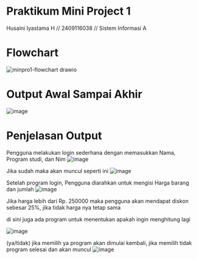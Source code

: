 # **Praktikum Mini Project 1**
Husaini Iyastama H // 2409116038 // Sistem Informasi A

# **Flowchart**
![minpro1-flowchart drawio](https://github.com/user-attachments/assets/8940721f-74e9-409b-bd22-a02c55bdf289)

# **Output Awal Sampai Akhir**
![image](https://github.com/user-attachments/assets/df8e262e-ca79-4bfa-9181-e5b0799ba349)

# **Penjelasan Output**
Pengguna melakukan login sederhana dengan memasukkan Nama, Program studi, dan Nim
![image](https://github.com/user-attachments/assets/ac7833f2-3011-4e3f-99c6-507d0798b654)

Jika sudah maka akan muncul seperti ini ![image](https://github.com/user-attachments/assets/884c4025-9504-4fe8-9701-13a2ff747f37)

Setelah program login, Pengguna diarahkan untuk mengisi Harga barang dan jumlah
![image](https://github.com/user-attachments/assets/cf4a9e64-3f9a-4816-a018-60db8c4f504b)

Jika harga lebih dari Rp. 250000 maka pengguna akan mendapat diskon sebesar 25%, jika tidak harga nya tetap sama

di sini juga ada program untuk menentukan apakah ingin menghitung lagi

![image](https://github.com/user-attachments/assets/c420f02f-d788-4a1f-83c1-60e71fb37890)

(ya/tidak)
jika memilih ya program akan dimulai kembali, jika memilih tidak program selesai dan akan muncul ![image](https://github.com/user-attachments/assets/29bcadbf-5e42-4a51-98da-fae4ca23ba6e)












